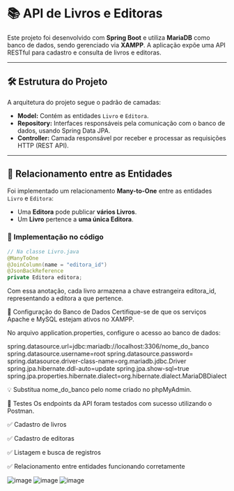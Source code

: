 # 📚 API de Livros e Editoras

Este projeto foi desenvolvido com **Spring Boot** e utiliza **MariaDB** como banco de dados, sendo gerenciado via **XAMPP**. A aplicação expõe uma API RESTful para cadastro e consulta de livros e editoras.

---

## 🛠️ Estrutura do Projeto

A arquitetura do projeto segue o padrão de camadas:

- **Model:** Contém as entidades `Livro` e `Editora`.
- **Repository:** Interfaces responsáveis pela comunicação com o banco de dados, usando Spring Data JPA.
- **Controller:** Camada responsável por receber e processar as requisições HTTP (REST API).

---

## 🔗 Relacionamento entre as Entidades

Foi implementado um relacionamento **Many-to-One** entre as entidades `Livro` e `Editora`:

- Uma **Editora** pode publicar **vários Livros**.
- Um **Livro** pertence a **uma única Editora**.

### 📄 Implementação no código

```java
// Na classe Livro.java
@ManyToOne
@JoinColumn(name = "editora_id")
@JsonBackReference
private Editora editora;
```
Com essa anotação, cada livro armazena a chave estrangeira editora_id, representando a editora a que pertence.

🔧 Configuração do Banco de Dados
Certifique-se de que os serviços Apache e MySQL estejam ativos no XAMPP.

No arquivo application.properties, configure o acesso ao banco de dados:

spring.datasource.url=jdbc:mariadb://localhost:3306/nome_do_banco
spring.datasource.username=root
spring.datasource.password=
spring.datasource.driver-class-name=org.mariadb.jdbc.Driver
spring.jpa.hibernate.ddl-auto=update
spring.jpa.show-sql=true
spring.jpa.properties.hibernate.dialect=org.hibernate.dialect.MariaDBDialect

💡 Substitua nome_do_banco pelo nome criado no phpMyAdmin.

🧪 Testes
Os endpoints da API foram testados com sucesso utilizando o Postman.

✅ Cadastro de livros

✅ Cadastro de editoras

✅ Listagem e busca de registros

✅ Relacionamento entre entidades funcionando corretamente

![image](https://github.com/user-attachments/assets/e52c42eb-c174-423e-8a8b-4b35bfb99ddc)
![image](https://github.com/user-attachments/assets/7d952ba8-c359-49ac-ad83-8ada0e7286f6)
![image](https://github.com/user-attachments/assets/417c2906-d75f-4f98-85e3-bc778d30f4a5)
